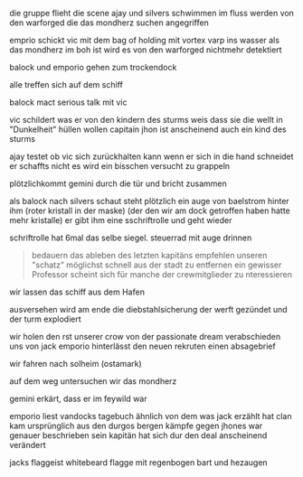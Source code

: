 die gruppe flieht die scene
ajay und silvers schwimmen im fluss werden von den warforged die das mondherz suchen angegriffen

emprio schickt vic mit dem bag of holding mit vortex varp ins wasser
als das mondherz im boh ist wird es von den warforged nichtmehr detektiert

balock  und emporio gehen zum trockendock

alle treffen sich auf dem schiff

balock mact serious talk mit vic

vic schildert was er von den kindern des sturms weis
dass sie die wellt in "Dunkelheit" hüllen wollen
capitain jhon ist anscheinend auch ein kind des sturms

ajay testet ob vic sich zurückhalten kann wenn er sich in die hand schneidet
er schaffts nicht
es wird ein bisschen versucht zu grappeln 

plötzlichkommt gemini durch die tür und bricht zusammen

als balock nach silvers schaut steht plötzlich ein auge von baelstrom hinter ihm (roter kristall in der maske)
(der den wir am dock getroffen haben hatte mehr kristalle)
er gibt ihm eine sschriftrolle und geht wieder

schriftrolle hat 6mal das selbe siegel. steuerrad mit auge drinnen

>bedauern das ableben des letzten kapitäns
>empfehlen unseren "schatz" möglichst schnell aus der stadt zu entfernen
>ein gewisser Professor scheint sich für manche der crewmitglieder zu nteressieren

wir lassen das schiff aus dem Hafen

ausversehen wird am ende die diebstahlsicherung der werft gezündet und der turm explodiert

wir holen den rst unserer crow von der passionate dream
verabschieden uns von jack
emporio hinterlässt den neuen rekruten einen absagebrief

wir fahren nach solheim (ostamark)

auf dem weg untersuchen wir das mondherz

gemini erkärt, dass er im feywild war

emporio liest vandocks tagebuch
ähnlich von dem was jack erzählt hat
clan kam ursprünglich aus den durgos bergen
kämpfe gegen jhones war genauer beschrieben
sein kapitän hat sich dur den deal anscheinend verändert

jacks flaggeist whitebeard flagge mit regenbogen bart und hezaugen